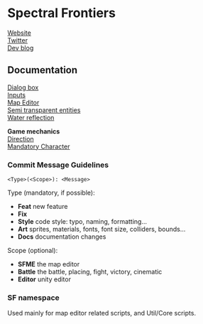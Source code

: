 # Spectral Frontiers

[Website](http://spectralfrontiers.com/)  
[Twitter](https://twitter.com/specfrontiers)  
[Dev blog](https://forums.tigsource.com/index.php?topic=64909.0)

## Documentation

[Dialog box](Documentation/DialogBox.md)  
[Inputs](Documentation/Inputs.md)  
[Map Editor](Documentation/SFMapEditor.md)  
[Semi transparent entities](Documentation/SemiTransparentEntities.md)  
[Water reflection](Documentation/WaterReflection.md)

**Game mechanics**  
   [Direction](Documentation/Direction.md)  
   [Mandatory Character](Documentation/MandatoryCharacter.md)

### Commit Message Guidelines

`<Type>(<Scope>): <Message>`

Type (mandatory, if possible):
- **Feat** new feature
- **Fix**
- **Style** code style: typo, naming, formatting...
- **Art** sprites, materials, fonts, font size, colliders, bounds...
- **Docs** documentation changes

Scope (optional):
- **SFME** the map editor
- **Battle** the battle, placing, fight, victory, cinematic
- **Editor** unity editor

### SF namespace

Used mainly for map editor related scripts, and Util/Core scripts.
